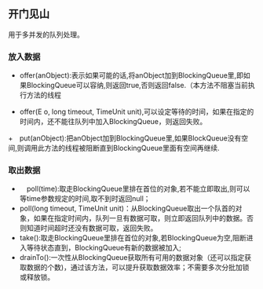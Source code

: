 ## 开门见山
用于多并发的队列处理。

### 放入数据

+ offer(anObject):表示如果可能的话,将anObject加到BlockingQueue里,即如果BlockingQueue可以容纳,则返回true,否则返回false.（本方法不阻塞当前执行方法的线程

+ offer(E o, long timeout, TimeUnit unit),可以设定等待的时间，如果在指定的时间内，还不能往队列中加入BlockingQueue，则返回失败。

+　put(anObject):把anObject加到BlockingQueue里,如果BlockQueue没有空间,则调用此方法的线程被阻断直到BlockingQueue里面有空间再继续.

### 取出数据

+ 　poll(time):取走BlockingQueue里排在首位的对象,若不能立即取出,则可以等time参数规定的时间,取不到时返回null；
+  poll(long timeout, TimeUnit unit)：从BlockingQueue取出一个队首的对象，如果在指定时间内，队列一旦有数据可取，则立即返回队列中的数据。否则知道时间超时还没有数据可取，返回失败。
+  take():取走BlockingQueue里排在首位的对象,若BlockingQueue为空,阻断进入等待状态直到，BlockingQueue有新的数据被加入; 
+ drainTo():一次性从BlockingQueue获取所有可用的数据对象（还可以指定获取数据的个数)，通过该方法，可以提升获取数据效率；不需要多次分批加锁或释放锁。
